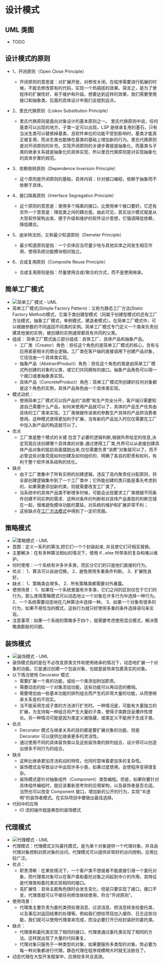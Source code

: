 # 设计模式

## UML 类图

- TODO

## 设计模式的原则

- 1、开闭原则（Open Close Principle）

  - 开闭原则的意思是：对扩展开放，对修改关闭。在程序需要进行拓展的时候，不能去修改原有的代码，实现一个热插拔的效果。简言之，是为了使程序的扩展性好，易于维护和升级。想要达到这样的效果，我们需要使用接口和抽象类，后面的具体设计中我们会提到这点。

- 2、里氏代换原则（Liskov Substitution Principle）

  - 里氏代换原则是面向对象设计的基本原则之一。 里氏代换原则中说，任何基类可以出现的地方，子类一定可以出现。LSP 是继承复用的基石，只有当派生类可以替换掉基类，且软件单位的功能不受到影响时，基类才能真正被复用，而派生类也能够在基类的基础上增加新的行为。里氏代换原则是对开闭原则的补充。实现开闭原则的关键步骤就是抽象化，而基类与子类的继承关系就是抽象化的具体实现，所以里氏代换原则是对实现抽象化的具体步骤的规范。

- 3、依赖倒转原则（Dependence Inversion Principle）

  - 这个原则是开闭原则的基础，具体内容：针对接口编程，依赖于抽象而不依赖于具体。

- 4、接口隔离原则（Interface Segregation Principle）

  - 这个原则的意思是：使用多个隔离的接口，比使用单个接口要好。它还有另外一个意思是：降低类之间的耦合度。由此可见，其实设计模式就是从大型软件架构出发、便于升级和维护的软件设计思想，它强调降低依赖，降低耦合。

- 5、迪米特法则，又称最少知道原则（Demeter Principle）

  - 最少知道原则是指：一个实体应当尽量少地与其他实体之间发生相互作用，使得系统功能模块相对独立。

- 6、合成复用原则（Composite Reuse Principle）
  - 合成复用原则是指：尽量使用合成/聚合的方式，而不是使用继承。

## 简单工厂模式

- ![简单工厂模式 - UML](./简单工厂模式/UML-simple-factory.jpg)
- 简单工厂模式(Simple Factory Pattern)：又称为静态工厂方法(Static Factory Method)模式，它属于类创建型模式（同属于创建型模式的还有工厂方法模式，抽象工厂模式，单例模式，建造者模式）。在简单工厂模式中，可以根据参数的不同返回不同类的实例。简单工厂模式专门定义一个类来负责创建其他类的实例，被创建的实例通常都具有共同的父类。
- 组成： 简单工厂模式由三部分组成：具体工厂、具体产品和抽象产品。
  - 工厂类（Creator）角色：担任这个角色的是简单工厂模式的核心，含有与应用紧密相关的商业逻辑。工厂类在客户端的直接调用下创建产品对象，它往往由一个具体类实现。
  - 抽象产品（AbstractProduct）角色：担任这个角色的类是由简单工厂模式所创建的对象的父类，或它们共同拥有的接口。抽象产品角色可以用一个接口或者抽象类实现。
  - 具体产品（ConcreteProduct）角色：简单工厂模式所创建的任何对象都是这个角色的实例，具体产品角色由一个具体类实现。
- 模式动机：
  - 使用简单工厂模式可以将产品的“消费”和生产完全分开，客户端只需要知道自己需要什么产品，如何来使用产品就可以了，具体的产品生产任务由具体的工厂类来实现。工厂类根据传进来的参数生产具体的产品供消费者使用。这种模式使得更加利于扩展，当有新的产品加入时仅仅需要在工厂中加入新产品的构造就可以了。
- 优点
  - 工厂类是整个模式的关键.包含了必要的逻辑判断,根据外界给定的信息,决定究竟应该创建哪个具体类的对象.通过使用工厂类,外界可以从直接创建具体产品对象的尴尬局面摆脱出来,仅仅需要负责“消费”对象就可以了。而不必管这些对象究竟如何创建及如何组织的．明确了各自的职责和权利，有利于整个软件体系结构的优化。
- 缺点
  - 由于工厂类集中了所有实例的创建逻辑，违反了高内聚责任分配原则，将全部创建逻辑集中到了一个工厂类中；它所能创建的类只能是事先考虑到的，如果需要添加新的类，则就需要改变工厂类了。
  - 当系统中的具体产品类不断增多时候，可能会出现要求工厂类根据不同条件创建不同实例的需求．这种对条件的判断和对具体产品类型的判断交错在一起，很难避免模块功能的蔓延，对系统的维护和扩展非常不利；
  - 这些缺点在[工厂方法模式](.)中得到了一定的克服。

## 策略模式

- ![策略模式 - UML](./策略模式/UML-strategy.jpg)
- 意图：定义一系列的算法,把它们一个个封装起来, 并且使它们可相互替换。
- 主要解决：在有多种算法相似的情况下，使用 if...else 所带来的复杂和难以维护。
- 何时使用：一个系统有许多许多类，而区分它们的只是他们直接的行为。
- 优点： 1、算法可以自由切换。 2、避免使用多重条件判断。 3、扩展性良好。
- 缺点： 1、策略类会增多。 2、所有策略类都需要对外暴露。
- 使用场景： 1、如果在一个系统里面有许多类，它们之间的区别仅在于它们的行为，那么使用策略模式可以动态地让一个对象在许多行为中选择一种行为。 2、一个系统需要动态地在几种算法中选择一种。 3、如果一个对象有很多的行为，如果不用恰当的模式，这些行为就只好使用多重的条件选择语句来实现。
- 注意事项：如果一个系统的策略多于四个，就需要考虑使用混合模式，解决策略类膨胀的问题。

## 装饰模式

- ![装饰模式 - UML](./装饰模式/UML-decorator.jpg)
- 装饰模式指的是在不必改变原类文件和使用继承的情况下，动态地扩展一个对象的功能。它是通过创建一个包装对象，也就是装饰来包裹真实的对象。
- 以下情况使用 Decorator 模式
  - 需要扩展一个类的功能，或给一个类添加附加职责。
  - 需要动态的给一个对象添加功能，这些功能可以再动态的撤销。
  - 需要增加由一些基本功能的排列组合而产生的非常大量的功能，从而使继承关系变的不现实。
  - 当不能采用生成子类的方法进行扩充时。一种情况是，可能有大量独立的扩展，为支持每一种组合将产生大量的子类，使得子类数目呈爆炸性增长。另一种情况可能是因为类定义被隐藏，或类定义不能用于生成子类。
- 优点
  - Decorator 模式与继承关系的目的都是要扩展对象的功能，但是 Decorator 可以提供比继承更多的灵活性。
  - 通过使用不同的具体装饰类以及这些装饰类的排列组合，设计师可以创造出很多不同行为的组合。
- 缺点
  - 这种比继承更加灵活机动的特性，也同时意味着更加多的复杂性。
  - 装饰模式会导致设计中出现许多小类，如果过度使用，会使程序变得很复杂。
  - 装饰模式是针对抽象组件（Component）类型编程。但是，如果你要针对具体组件编程时，就应该重新思考你的应用架构，以及装饰者是否合适。当然也可以改变 Component 接口，增加新的公开的行为，实现“半透明”的装饰者模式。在实际项目中要做出最佳选择。
- 代码中的应用
  - IO 流的操作就是典型的装饰模式

## 代理模式

- ![代理模式 - UML](./代理模式/UML-Proxy.jpg)
- 代理模式：代理模式又叫委托模式，是为某个对象提供一个代理对象，并且由代理对象控制对原对象的访问。代理模式可以提供非常好的访问控制，应用比较广泛。
- 优点：
  - 职责清晰：在某些情况下，一个客户类不想或者不能直接引用一个委托对象，而代理类对象可以在客户类和委托对象之间起到中介的作用，其特征是代理类和委托类实现相同的接口。
  - 高扩展性：具体主题角色随时会发生变化，但是只要实现了接口，接口不变，代理类就可以不做任何修改继续使用，符合“开闭原则”。
- 使用场景：
  - 代理类主要负责为委托类预处理消息、过滤消息、把消息转发给委托类，以及事后对返回结果的处理等。例如我们想给项目加入缓存、日志这些功能，我们就可以使用代理类来完成，而没必要打开已经封装好的委托类。
- 缺点：
  - 代理类和委托类实现了相同的接口，代理类通过委托类实现了相同的方法。这样就出现了大量的代码重复。
  - 代理对象只服务于一种类型的对象，如果要服务多类型的对象。势必要为每一种对象都进行代理，静态代理在程序规模稍大时就无法胜任了。
- 动态代理在大型开发框架中，应用较多并且高效。
